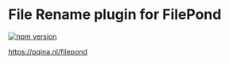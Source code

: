 # File Rename plugin for FilePond

[![npm version](https://badge.fury.io/js/filepond-plugin-file-rename.svg)](https://badge.fury.io/js/filepond)

https://pqina.nl/filepond
